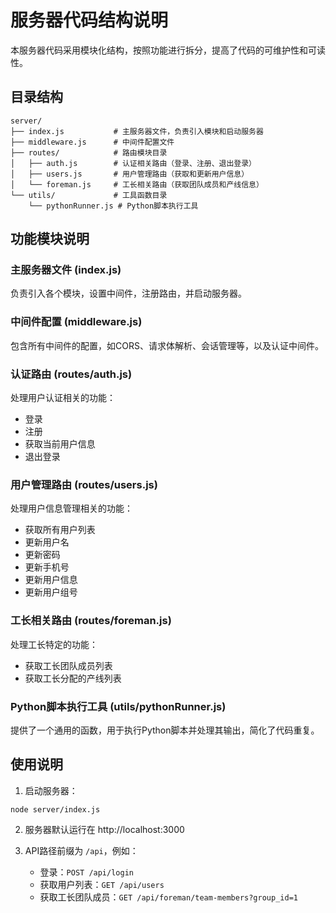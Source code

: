 # 服务器代码结构说明

本服务器代码采用模块化结构，按照功能进行拆分，提高了代码的可维护性和可读性。

## 目录结构

```
server/
├── index.js           # 主服务器文件，负责引入模块和启动服务器
├── middleware.js      # 中间件配置文件
├── routes/            # 路由模块目录
│   ├── auth.js        # 认证相关路由（登录、注册、退出登录）
│   ├── users.js       # 用户管理路由（获取和更新用户信息）
│   └── foreman.js     # 工长相关路由（获取团队成员和产线信息）
└── utils/             # 工具函数目录
    └── pythonRunner.js # Python脚本执行工具
```

## 功能模块说明

### 主服务器文件 (index.js)

负责引入各个模块，设置中间件，注册路由，并启动服务器。

### 中间件配置 (middleware.js)

包含所有中间件的配置，如CORS、请求体解析、会话管理等，以及认证中间件。

### 认证路由 (routes/auth.js)

处理用户认证相关的功能：
- 登录
- 注册
- 获取当前用户信息
- 退出登录

### 用户管理路由 (routes/users.js)

处理用户信息管理相关的功能：
- 获取所有用户列表
- 更新用户名
- 更新密码
- 更新手机号
- 更新用户信息
- 更新用户组号

### 工长相关路由 (routes/foreman.js)

处理工长特定的功能：
- 获取工长团队成员列表
- 获取工长分配的产线列表

### Python脚本执行工具 (utils/pythonRunner.js)

提供了一个通用的函数，用于执行Python脚本并处理其输出，简化了代码重复。

## 使用说明

1. 启动服务器：
```
node server/index.js
```

2. 服务器默认运行在 http://localhost:3000

3. API路径前缀为 `/api`，例如：
   - 登录：`POST /api/login`
   - 获取用户列表：`GET /api/users`
   - 获取工长团队成员：`GET /api/foreman/team-members?group_id=1`
